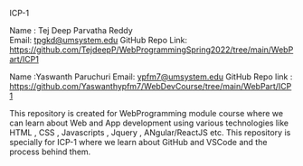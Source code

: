 ICP-1

Name : Tej Deep Parvatha Reddy		
Email: tpgkd@umsystem.edu
GitHub Repo Link: https://github.com/TejdeepP/WebProgrammingSpring2022/tree/main/WebPart/ICP1 

Name :Yaswanth Paruchuri
Email: ypfm7@umsystem.edu
GitHub Repo link : https://github.com/Yaswanthypfm7/WebDevCourse/tree/main/WebPart/ICP1 


This repository is created for WebProgramming module course where we can learn about 
Web and App development using various technologies like HTML , CSS , Javascripts , Jquery , ANgular/ReactJS etc.
This repository is specially for ICP-1 where we learn about GitHub and VSCode and the process behind them.
